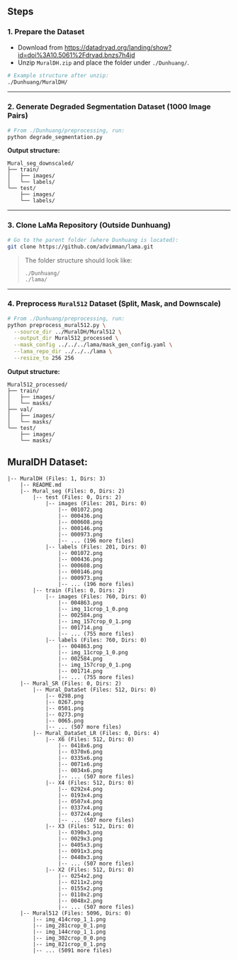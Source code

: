 ## Steps

### 1. Prepare the Dataset

- Download from https://datadryad.org/landing/show?id=doi%3A10.5061%2Fdryad.bnzs7h4jd
- Unzip `MuralDH.zip` and place the folder under `./Dunhuang/`.

```bash
# Example structure after unzip:
./Dunhuang/MuralDH/
```

---

### 2. Generate Degraded Segmentation Dataset (1000 Image Pairs)

```bash
# From ./Dunhuang/preprocessing, run:
python degrade_segmentation.py
```

**Output structure:**

```
Mural_seg_downscaled/
├── train/
│   ├── images/
│   └── labels/
└── test/
    ├── images/
    └── labels/
```

---

### 3. Clone LaMa Repository (Outside Dunhuang)

```bash
# Go to the parent folder (where Dunhuang is located):
git clone https://github.com/advimman/lama.git
```

> The folder structure should look like:
>
> ```
> ./Dunhuang/
> ./lama/
> ```

---

### 4. Preprocess `Mural512` Dataset (Split, Mask, and Downscale)

```bash
# From ./Dunhuang/preprocessing, run:
python preprocess_mural512.py \
  --source_dir ../MuralDH/Mural512 \
  --output_dir Mural512_processed \
  --mask_config ../../../lama/mask_gen_config.yaml \
  --lama_repo_dir ../../../lama \
  --resize_to 256 256
```

**Output structure:**

```
Mural512_processed/
├── train/
│   ├── images/
│   └── masks/
├── val/
│   ├── images/
│   └── masks/
└── test/
    ├── images/
    └── masks/
```

## MuralDH Dataset:

```
|-- MuralDH (Files: 1, Dirs: 3)
    |-- README.md
    |-- Mural_seg (Files: 0, Dirs: 2)
        |-- test (Files: 0, Dirs: 2)
            |-- images (Files: 201, Dirs: 0)
                |-- 001072.png
                |-- 000436.png
                |-- 000608.png
                |-- 000146.png
                |-- 000973.png
                |-- ... (196 more files)
            |-- labels (Files: 201, Dirs: 0)
                |-- 001072.png
                |-- 000436.png
                |-- 000608.png
                |-- 000146.png
                |-- 000973.png
                |-- ... (196 more files)
        |-- train (Files: 0, Dirs: 2)
            |-- images (Files: 760, Dirs: 0)
                |-- 004863.png
                |-- img_11crop_1_0.png
                |-- 002584.png
                |-- img_157crop_0_1.png
                |-- 001714.png
                |-- ... (755 more files)
            |-- labels (Files: 760, Dirs: 0)
                |-- 004863.png
                |-- img_11crop_1_0.png
                |-- 002584.png
                |-- img_157crop_0_1.png
                |-- 001714.png
                |-- ... (755 more files)
    |-- Mural_SR (Files: 0, Dirs: 2)
        |-- Mural_DataSet (Files: 512, Dirs: 0)
            |-- 0298.png
            |-- 0267.png
            |-- 0501.png
            |-- 0273.png
            |-- 0065.png
            |-- ... (507 more files)
        |-- Mural_DataSet_LR (Files: 0, Dirs: 4)
            |-- X6 (Files: 512, Dirs: 0)
                |-- 0418x6.png
                |-- 0370x6.png
                |-- 0335x6.png
                |-- 0071x6.png
                |-- 0034x6.png
                |-- ... (507 more files)
            |-- X4 (Files: 512, Dirs: 0)
                |-- 0292x4.png
                |-- 0193x4.png
                |-- 0507x4.png
                |-- 0337x4.png
                |-- 0372x4.png
                |-- ... (507 more files)
            |-- X3 (Files: 512, Dirs: 0)
                |-- 0390x3.png
                |-- 0029x3.png
                |-- 0405x3.png
                |-- 0091x3.png
                |-- 0440x3.png
                |-- ... (507 more files)
            |-- X2 (Files: 512, Dirs: 0)
                |-- 0254x2.png
                |-- 0211x2.png
                |-- 0155x2.png
                |-- 0110x2.png
                |-- 0048x2.png
                |-- ... (507 more files)
    |-- Mural512 (Files: 5096, Dirs: 0)
        |-- img_414crop_1_1.png
        |-- img_281crop_0_1.png
        |-- img_144crop_1_1.png
        |-- img_302crop_0_0.png
        |-- img_821crop_0_1.png
        |-- ... (5091 more files)
```
